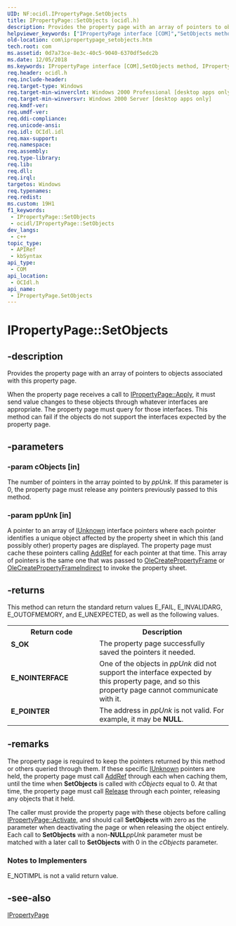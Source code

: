 ```yaml
---
UID: NF:ocidl.IPropertyPage.SetObjects
title: IPropertyPage::SetObjects (ocidl.h)
description: Provides the property page with an array of pointers to objects associated with this property page.
helpviewer_keywords: ["IPropertyPage interface [COM]","SetObjects method","IPropertyPage.SetObjects","IPropertyPage::SetObjects","SetObjects","SetObjects method [COM]","SetObjects method [COM]","IPropertyPage interface","_ctrl_ipropertypage_setobjects","com.ipropertypage_setobjects","ocidl/IPropertyPage::SetObjects"]
old-location: com\ipropertypage_setobjects.htm
tech.root: com
ms.assetid: 0d7a73ce-8e3c-40c5-9040-6370df5edc2b
ms.date: 12/05/2018
ms.keywords: IPropertyPage interface [COM],SetObjects method, IPropertyPage.SetObjects, IPropertyPage::SetObjects, SetObjects, SetObjects method [COM], SetObjects method [COM],IPropertyPage interface, _ctrl_ipropertypage_setobjects, com.ipropertypage_setobjects, ocidl/IPropertyPage::SetObjects
req.header: ocidl.h
req.include-header: 
req.target-type: Windows
req.target-min-winverclnt: Windows 2000 Professional [desktop apps only]
req.target-min-winversvr: Windows 2000 Server [desktop apps only]
req.kmdf-ver: 
req.umdf-ver: 
req.ddi-compliance: 
req.unicode-ansi: 
req.idl: OCIdl.idl
req.max-support: 
req.namespace: 
req.assembly: 
req.type-library: 
req.lib: 
req.dll: 
req.irql: 
targetos: Windows
req.typenames: 
req.redist: 
ms.custom: 19H1
f1_keywords:
 - IPropertyPage::SetObjects
 - ocidl/IPropertyPage::SetObjects
dev_langs:
 - c++
topic_type:
 - APIRef
 - kbSyntax
api_type:
 - COM
api_location:
 - OCIdl.h
api_name:
 - IPropertyPage.SetObjects
---
```


# IPropertyPage::SetObjects


## -description

Provides the property page with an array of pointers to objects associated with this property page.

When the property page receives a call to <a href="https://docs.microsoft.com/windows/desktop/api/ocidl/nf-ocidl-ipropertypage-apply">IPropertyPage::Apply</a>, it must send value changes to these objects through whatever interfaces are appropriate. The property page must query for those interfaces. This method can fail if the objects do not support the interfaces expected by the property page.

## -parameters

### -param cObjects [in]

The number of pointers in the array pointed to by <i>ppUnk</i>. If this parameter is 0, the property page must release any pointers previously passed to this method.

### -param ppUnk [in]

A pointer to an array of <a href="https://docs.microsoft.com/windows/desktop/api/unknwn/nn-unknwn-iunknown">IUnknown</a> interface pointers where each pointer identifies a unique object affected by the property sheet in which this (and possibly other) property pages are displayed. The property page must cache these pointers calling <a href="https://docs.microsoft.com/windows/desktop/api/unknwn/nf-unknwn-iunknown-addref">AddRef</a> for each pointer at that time. This array of pointers is the same one that was passed to <a href="https://docs.microsoft.com/windows/desktop/api/olectl/nf-olectl-olecreatepropertyframe">OleCreatePropertyFrame</a> or <a href="https://docs.microsoft.com/windows/desktop/api/olectl/nf-olectl-olecreatepropertyframeindirect">OleCreatePropertyFrameIndirect</a> to invoke the property sheet.

## -returns

This method can return the standard return values E_FAIL, E_INVALIDARG, E_OUTOFMEMORY, and E_UNEXPECTED, as well as the following values.

<table>
<tr>
<th>Return code</th>
<th>Description</th>
</tr>
<tr>
<td width="40%">
<dl>
<dt><b>S_OK</b></dt>
</dl>
</td>
<td width="60%">
The property page successfully saved the pointers it needed.

</td>
</tr>
<tr>
<td width="40%">
<dl>
<dt><b>E_NOINTERFACE</b></dt>
</dl>
</td>
<td width="60%">
One of the objects in <i>ppUnk</i> did not support the interface expected by this property page, and so this property page cannot communicate with it.

</td>
</tr>
<tr>
<td width="40%">
<dl>
<dt><b>E_POINTER</b></dt>
</dl>
</td>
<td width="60%">
The address in <i>ppUnk</i> is not valid. For example, it may be <b>NULL</b>.

</td>
</tr>
</table>

## -remarks

The property page is required to keep the pointers returned by this method or others queried through them. If these specific <a href="https://docs.microsoft.com/windows/desktop/api/unknwn/nn-unknwn-iunknown">IUnknown</a> pointers are held, the property page must call <a href="https://docs.microsoft.com/windows/desktop/api/unknwn/nf-unknwn-iunknown-addref">AddRef</a> through each when caching them, until the time when <b>SetObjects</b> is called with <i>cObjects</i> equal to 0. At that time, the property page must call <a href="https://docs.microsoft.com/windows/desktop/api/unknwn/nf-unknwn-iunknown-release">Release</a> through each pointer, releasing any objects that it held.



The caller must provide the property page with these objects before calling <a href="https://docs.microsoft.com/windows/desktop/api/ocidl/nf-ocidl-ipropertypage-activate">IPropertyPage::Activate</a>, and should call <b>SetObjects</b> with zero as the parameter when deactivating the page or when releasing the object entirely. Each call to <b>SetObjects</b> with a non-<b>NULL</b><i>ppUnk</i> parameter must be matched with a later call to <b>SetObjects</b> with 0 in the <i>cObjects</i> parameter.

<h3><a id="Notes_to_Implementers"></a><a id="notes_to_implementers"></a><a id="NOTES_TO_IMPLEMENTERS"></a>Notes to Implementers</h3>
E_NOTIMPL is not a valid return value.

## -see-also

<a href="https://docs.microsoft.com/windows/desktop/api/ocidl/nn-ocidl-ipropertypage">IPropertyPage</a>

